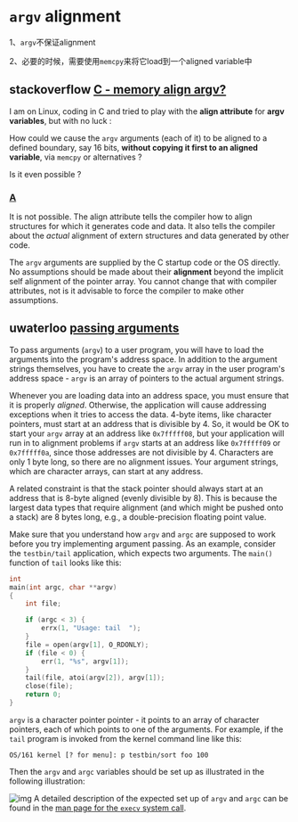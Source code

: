 # `argv` alignment

1、`argv`不保证alignment

2、必要的时候，需要使用`memcpy`来将它load到一个aligned variable中

## stackoverflow [C - memory align argv?](https://stackoverflow.com/questions/29139186/c-memory-align-argv)

I am on Linux, coding in C and tried to play with the **align attribute** for **argv variables**, but with no luck :

How could we cause the `argv` arguments (each of it) to be aligned to a defined boundary, say 16 bits, **without copying it first to an aligned variable**, via `memcpy` or alternatives ?

Is it even possible ?

### [A](https://stackoverflow.com/a/29139266)

It is not possible. The align attribute tells the compiler how to align structures for which it generates code and data. It also tells the compiler about the *actual* alignment of extern structures and data generated by other code.

The `argv` arguments are supplied by the C startup code or the OS directly. No assumptions should be made about their **alignment** beyond the implicit self alignment of the pointer array. You cannot change that with compiler attributes, not is it advisable to force the compiler to make other assumptions.



## uwaterloo [passing arguments](https://www.student.cs.uwaterloo.ca/~cs350/F15/assignments/a2b-hints.html)

To pass arguments (`argv`) to a user program, you will have to load the arguments into the program's address space. In addition to the argument strings themselves, you have to create the `argv` array in the user program's address space - `argv` is an array of pointers to the actual argument strings.

Whenever you are loading data into an address space, you must ensure that it is properly *aligned*. Otherwise, the application will cause addressing exceptions when it tries to access the data. 4-byte items, like character pointers, must start at an address that is divisible by 4. So, it would be OK to start your `argv` array at an address like `0x7fffff08`, but your application will run in to alignment problems if `argv` starts at an address like `0x7fffff09` or `0x7fffff0a`, since those addresses are not divisible by 4. Characters are only 1 byte long, so there are no alignment issues. Your argument strings, which are character arrays, can start at any address.

A related constraint is that the stack pointer should always start at an address that is 8-byte aligned (evenly divisible by 8). This is because the largest data types that require alignment (and which might be pushed onto a stack) are 8 bytes long, e.g., a double-precision floating point value.

Make sure that you understand how `argv` and `argc` are supposed to work before you try implementing argument passing. As an example, consider the `testbin/tail` application, which expects two arguments. The `main()` function of `tail` looks like this:

```c
int
main(int argc, char **argv)
{
	int file;

	if (argc < 3) {
		errx(1, "Usage: tail  ");
	}
	file = open(argv[1], O_RDONLY);
	if (file < 0) {
		err(1, "%s", argv[1]);
	}
	tail(file, atoi(argv[2]), argv[1]);
	close(file);
	return 0;
}
```

`argv` is a character pointer pointer - it points to an array of character pointers, each of which points to one of the arguments. For example, if the `tail` program is invoked from the kernel command line like this:

```
OS/161 kernel [? for menu]: p testbin/sort foo 100
```

Then the `argv` and `argc` variables should be set up as illustrated in the following illustration: 

![img](https://www.student.cs.uwaterloo.ca/~cs350/F15/assignments/argvargc.png) 
A detailed description of the expected set up of `argv` and `argc` can be found in the [man page for the `execv` system call](http://www.student.cs.uwaterloo.ca/~cs350/common/os161-man/syscall/execv.html).